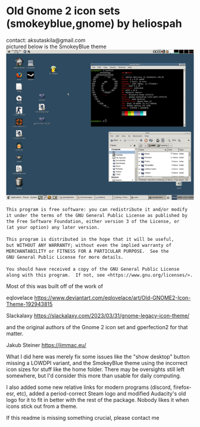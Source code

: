 <h1>Old Gnome 2 icon sets (smokeyblue,gnome) by heliospah</h1>
contact: aksutaskila@gmail.com<br>
pictured below is the SmokeyBlue theme
<img width="853" src="https://github.com/Azkuzku/gnome-2-icon-sets-gtk3-mate/blob/main/deskpreview.png">

    This program is free software: you can redistribute it and/or modify
    it under the terms of the GNU General Public License as published by
    the Free Software Foundation, either version 3 of the License, or
    (at your option) any later version.

    This program is distributed in the hope that it will be useful,
    but WITHOUT ANY WARRANTY; without even the implied warranty of
    MERCHANTABILITY or FITNESS FOR A PARTICULAR PURPOSE.  See the
    GNU General Public License for more details.

    You should have received a copy of the GNU General Public License
    along with this program.  If not, see <https://www.gnu.org/licenses/>.

Most of this was built off of the work of

eqlovelace
https://www.deviantart.com/eqlovelace/art/Old-GNOME2-Icon-Theme-192943815

Slackalaxy
https://slackalaxy.com/2023/03/31/gnome-legacy-icon-theme/

and the original authors of the Gnome 2 icon set and gperfection2 for that matter.

Jakub Steiner
https://jimmac.eu/

What I did here was merely fix some issues like the "show desktop" button
missing a LOWDPI variant, and the SmokeyBlue theme using the incorrect icon
sizes for stuff like the home folder. There may be oversights still left
somewhere, but I'd consider this more than usable for daily computing.

I also added some new relative links for modern programs (discord, firefox-esr,
etc), added a period-correct Steam logo and modified Audacity's old logo for it
to fit in better with the rest of the package.
Nobody likes it when icons stick out from a theme.

If this readme is missing something crucial, please contact me
